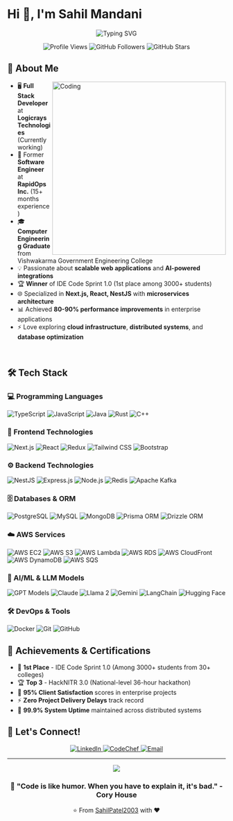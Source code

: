 # Hi 👋, I'm Sahil Mandani

<div align="center">
  <img src="https://readme-typing-svg.herokuapp.com?font=Fira+Code&pause=1000&color=2196F3&center=true&vCenter=true&width=435&lines=Full+Stack+Developer;Software+Engineer;AI+%26+Cloud+Enthusiast;Open+Source+Contributor" alt="Typing SVG" />
</div>

<p align="center">
  <img src="https://komarev.com/ghpvc/?username=SahilPatel2003&style=flat-square&color=blue" alt="Profile Views">
  <img src="https://img.shields.io/github/followers/SahilPatel2003?label=Followers&style=flat-square&color=blue" alt="GitHub Followers">
  <img src="https://img.shields.io/github/stars/SahilPatel2003?label=Stars&style=flat-square&color=blue" alt="GitHub Stars">
</p>

## 🚀 About Me

<img align="right" alt="Coding" width="400" src="https://raw.githubusercontent.com/pritmanvar/pritmanvar/3d97b6f2b52c980dcf2b373fe6fcc8afbdd8c5ce/gif/Coding%20_Monochromatic.svg">

- 🖥️ **Full Stack Developer** at **Logicrays Technologies** (Currently working)
- 🎯 Former **Software Engineer** at **RapidOps Inc.** (15+ months experience)
- 🎓 **Computer Engineering Graduate** from Vishwakarma Government Engineering College
- 💡 Passionate about **scalable web applications** and **AI-powered integrations**
- 🏆 **Winner** of IDE Code Sprint 1.0 (1st place among 3000+ students)
- 🌐 Specialized in **Next.js, React, NestJS** with **microservices architecture**
- 📊 Achieved **80-90% performance improvements** in enterprise applications
- ⚡ Love exploring **cloud infrastructure**, **distributed systems**, and **database optimization**

<br clear="right"/>

## 🛠️ Tech Stack

### 💻 Programming Languages
<p>
  <img src="https://img.shields.io/badge/TypeScript-007ACC?style=for-the-badge&logo=typescript&logoColor=white" alt="TypeScript">
  <img src="https://img.shields.io/badge/JavaScript-F7DF1E?style=for-the-badge&logo=javascript&logoColor=black" alt="JavaScript">
  <img src="https://img.shields.io/badge/Java-ED8B00?style=for-the-badge&logo=java&logoColor=white" alt="Java">
  <img src="https://img.shields.io/badge/Rust-000000?style=for-the-badge&logo=rust&logoColor=white" alt="Rust">
  <img src="https://img.shields.io/badge/C++-00599C?style=for-the-badge&logo=c%2B%2B&logoColor=white" alt="C++">
</p>

### 🎨 Frontend Technologies
<p>
  <img src="https://img.shields.io/badge/Next.js-000000?style=for-the-badge&logo=nextdotjs&logoColor=white" alt="Next.js">
  <img src="https://img.shields.io/badge/React-20232A?style=for-the-badge&logo=react&logoColor=61DAFB" alt="React">
  <img src="https://img.shields.io/badge/Redux-593D88?style=for-the-badge&logo=redux&logoColor=white" alt="Redux">
  <img src="https://img.shields.io/badge/Tailwind_CSS-38B2AC?style=for-the-badge&logo=tailwind-css&logoColor=white" alt="Tailwind CSS">
  <img src="https://img.shields.io/badge/Bootstrap-563D7C?style=for-the-badge&logo=bootstrap&logoColor=white" alt="Bootstrap">
</p>

### ⚙️ Backend Technologies
<p>
  <img src="https://img.shields.io/badge/NestJS-E0234E?style=for-the-badge&logo=nestjs&logoColor=white" alt="NestJS">
  <img src="https://img.shields.io/badge/Express.js-404D59?style=for-the-badge&logo=express&logoColor=white" alt="Express.js">
  <img src="https://img.shields.io/badge/Node.js-43853D?style=for-the-badge&logo=node.js&logoColor=white" alt="Node.js">
  <img src="https://img.shields.io/badge/Redis-DC382D?style=for-the-badge&logo=redis&logoColor=white" alt="Redis">
  <img src="https://img.shields.io/badge/Apache_Kafka-231F20?style=for-the-badge&logo=apache-kafka&logoColor=white" alt="Apache Kafka">
</p>

### 🗄️ Databases & ORM
<p>
  <img src="https://img.shields.io/badge/PostgreSQL-316192?style=for-the-badge&logo=postgresql&logoColor=white" alt="PostgreSQL">
  <img src="https://img.shields.io/badge/MySQL-00000F?style=for-the-badge&logo=mysql&logoColor=white" alt="MySQL">
  <img src="https://img.shields.io/badge/MongoDB-4EA94B?style=for-the-badge&logo=mongodb&logoColor=white" alt="MongoDB">
  <img src="https://img.shields.io/badge/Prisma-3982CE?style=for-the-badge&logo=Prisma&logoColor=white" alt="Prisma ORM">
  <img src="https://img.shields.io/badge/Drizzle_ORM-0F172A?style=for-the-badge&logo=drizzle&logoColor=white" alt="Drizzle ORM">
</p>

### ☁️ AWS Services
<p>
  <img src="https://img.shields.io/badge/AWS_EC2-FF9900?style=for-the-badge&logo=amazonec2&logoColor=white" alt="AWS EC2">
  <img src="https://img.shields.io/badge/AWS_S3-569A31?style=for-the-badge&logo=amazons3&logoColor=white" alt="AWS S3">
  <img src="https://img.shields.io/badge/AWS_Lambda-FF9900?style=for-the-badge&logo=awslambda&logoColor=white" alt="AWS Lambda">
  <img src="https://img.shields.io/badge/AWS_RDS-527FFF?style=for-the-badge&logo=amazonrds&logoColor=white" alt="AWS RDS">
  <img src="https://img.shields.io/badge/AWS_CloudFront-232F3E?style=for-the-badge&logo=amazonaws&logoColor=white" alt="AWS CloudFront">
  <img src="https://img.shields.io/badge/AWS_DynamoDB-4053D6?style=for-the-badge&logo=amazondynamodb&logoColor=white" alt="AWS DynamoDB">
  <img src="https://img.shields.io/badge/AWS_SQS-FF4F00?style=for-the-badge&logo=amazonsqs&logoColor=white" alt="AWS SQS">
</p>

### 🤖 AI/ML & LLM Models
<p>
  <img src="https://img.shields.io/badge/OpenAI_GPT-412991?style=for-the-badge&logo=openai&logoColor=white" alt="GPT Models">
  <img src="https://img.shields.io/badge/Claude_AI-000000?style=for-the-badge&logo=anthropic&logoColor=white" alt="Claude">
  <img src="https://img.shields.io/badge/Llama_2-346DC8?style=for-the-badge&logo=meta&logoColor=white" alt="Llama 2">
  <img src="https://img.shields.io/badge/Gemini-8E75B2?style=for-the-badge&logo=googlegemini&logoColor=white" alt="Gemini">
  <img src="https://img.shields.io/badge/LangChain-1C3C3C?style=for-the-badge&logo=langchain&logoColor=white" alt="LangChain">
  <img src="https://img.shields.io/badge/Hugging_Face-FFD21E?style=for-the-badge&logo=huggingface&logoColor=black" alt="Hugging Face">
</p>

### 🛠️ DevOps & Tools
<p>
  <img src="https://img.shields.io/badge/Docker-2496ED?style=for-the-badge&logo=docker&logoColor=white" alt="Docker">
  <img src="https://img.shields.io/badge/Git-F05032?style=for-the-badge&logo=git&logoColor=white" alt="Git">
  <img src="https://img.shields.io/badge/GitHub-100000?style=for-the-badge&logo=github&logoColor=white" alt="GitHub">
</p>

## 🏅 Achievements & Certifications

- 🥇 **1st Place** - IDE Code Sprint 1.0 (Among 3000+ students from 30+ colleges)
- 🏆 **Top 3** - HackNITR 3.0 (National-level 36-hour hackathon)
- 💼 **95% Client Satisfaction** scores in enterprise projects
- ⚡ **Zero Project Delivery Delays** track record
- 🎯 **99.9% System Uptime** maintained across distributed systems

## 🤝 Let's Connect!

<div align="center">
  <a href="https://www.linkedin.com/in/sahil-mandani/" target="_blank">
    <img src="https://img.shields.io/badge/LinkedIn-0077B5?style=for-the-badge&logo=linkedin&logoColor=white" alt="LinkedIn">
  </a>
  <a href="https://www.codechef.com/users/sahil_304" target="_blank">
    <img src="https://img.shields.io/badge/CodeChef-5B4638?style=for-the-badge&logo=codechef&logoColor=white" alt="CodeChef">
  </a>
  <a href="mailto:mandanisahil304@gmail.com">
    <img src="https://img.shields.io/badge/Email-D14836?style=for-the-badge&logo=gmail&logoColor=white" alt="Email">
  </a>
</div>

---

<div align="center">
  <img src="https://capsule-render.vercel.app/api?type=waving&color=gradient&height=100&section=footer&width=100%25" />
</div>

<div align="center">
  <h3>💭 "Code is like humor. When you have to explain it, it's bad." - Cory House</h3>
  <p>⭐️ From <a href="https://github.com/SahilPatel2003">SahilPatel2003</a> with ❤️</p>
</div>

